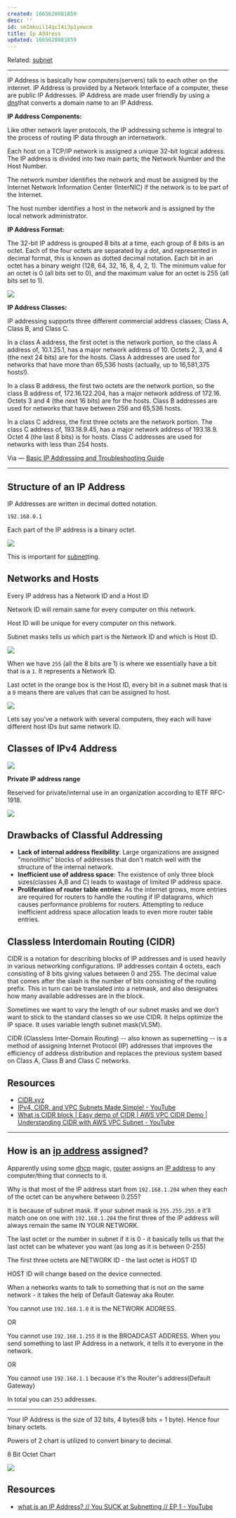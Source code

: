```yaml
---
created: 1665628081859
desc: ''
id: sm1mkoil14qc14i3p1yewcm
title: Ip Address
updated: 1665628081859
---
```

   
Related: [subnet](../devlog/subnet.md)   
   
   
---   
   
IP Address is basically how computers(servers) talk to each other on the internet. IP Address is provided by a Network Interface of a computer, these are public IP Addresses. IP Address are made user friendly by using a [dns](../devlog/dns.md)that converts a domain name to an IP Address.   
   
**IP Address Components:**   
   
Like other network layer protocols, the IP addressing scheme is integral to the process of routing IP data through an internetwork.   
   
Each host on a TCP/IP network is assigned a unique 32-bit logical address. The IP address is divided into two main parts; the Network Number and the Host Number.   
   
The network number identifies the network and must be assigned by the Internet Network Information Center (InterNIC) if the network is to be part of the Internet.   
   
The host number identifies a host in the network and is assigned by the local network administrator.   
   
**IP Address Format:**   
   
The 32-bit IP address is grouped 8 bits at a time, each group of 8 bits is an octet. Each of the four octets are separated by a dot, and represented in decimal format, this is known as dotted decimal notation. Each bit in an octet has a binary weight (128, 64, 32, 16, 8, 4, 2, 1). The minimum value for an octet is 0 (all bits set to 0), and the maximum value for an octet is 255 (all bits set to 1).   
   
![](https://res.cloudinary.com/zubayr/image/upload/v1655735910/wiki/wtzdd2lbx2pixujmqqx0.png)   
   
**IP Address Classes:**   
   
IP addressing supports three different commercial address classes; Class A, Class B, and Class C.   
   
In a class A address, the first octet is the network portion, so the class A address of, 10.1.25.1, has a major network address of 10. Octets 2, 3, and 4 (the next 24 bits) are for the hosts. Class A addresses are used for networks that have more than 65,536 hosts (actually, up to 16,581,375 hosts!).   
   
In a class B address, the first two octets are the network portion, so the class B address of, 172.16.122.204, has a major network address of 172.16. Octets 3 and 4 (the next 16 bits) are for the hosts. Class B addresses are used for networks that have between 256 and 65,536 hosts.   
   
In a class C address, the first three octets are the network portion. The class C address of, 193.18.9.45, has a major network address of 193.18.9. Octet 4 (the last 8 bits) is for hosts. Class C addresses are used for networks with less than 254 hosts.   
   
Via — [Basic IP Addressing and Troubleshooting Guide](http://penta2.ufrgs.br/trouble/ts_ip.htm)   
   
   
---   
   
## Structure of an IP Address   
   
IP Addresses are written in decimal dotted notation.   
   
`192.168.0.1`   
   
Each part of the IP address is a binary octet.   
   
![](https://res.cloudinary.com/zubayr/image/upload/v1656322930/wiki/gruxal4tsobjfhxdkw00.png)   
   
This is important for [subnet](../devlog/subnet.md)ting.   
   
## Networks and Hosts   
   
Every IP address has a Network ID and a Host ID   
   
Network ID will remain same for every computer on this network.   
   
Host ID will be unique for every computer on this network.   
   
Subnet masks tells us which part is the Network ID and which is Host ID.   
   
![](https://res.cloudinary.com/zubayr/image/upload/v1656323194/wiki/glrh3blvpzga1d4itquu.png)   
   
When we have `255` (all the 8 bits are 1) is where we essentially have a bit that is a `1`. It represents a Network ID.   
   
Last octet in the orange box is the Host ID, every bit in a subnet mask that is a `0` means there are values that can be assigned to host.   
   
![](https://res.cloudinary.com/zubayr/image/upload/v1656323419/wiki/vsvc0stwao9rrbyuib2e.png)   
   
Lets say you’ve a network with several computers, they each will have different host IDs but same network ID.   
   
## Classes of IPv4 Address   
   
![](https://res.cloudinary.com/zubayr/image/upload/v1656323639/wiki/gnfsubay6bnavdg3spkv.png)   
   
**Private IP address range**   
   
Reserved for private/internal use in an organization according to IETF RFC-1918.   
   
![](https://res.cloudinary.com/zubayr/image/upload/v1656323694/wiki/piorhozhal6mgghcyo24.png)   
   
   
## Drawbacks of Classful Addressing   
   
   
- **Lack of internal address flexibility**: Large organizations are assigned "monolithic" blocks of addresses that don't match well with the structure of the internal network.   
- **Inefficient use of address space**: The existence of only three block sizes(classes A,B and C) leads to wastage of limited IP address space.   
- **Proliferation of router table entries**: As the internet grows, more entries are required for routers to handle the routing if IP datagrams, which causes performance problems for routers. Attempting to reduce inefficient address space allocation leads to even more router table entries.
   
   
## Classless Interdomain Routing (CIDR)   
   
CIDR is a notation for describing blocks of IP addresses and is used heavily in various networking configurations. IP addresses contain 4 octets, each consisting of 8 bits giving values between 0 and 255. The decimal value that comes after the slash is the number of bits consisting of the routing prefix. This in turn can be translated into a netmask, and also designates how many available addresses are in the block.   
   
Sometimes we want to vary the length of our subnet masks and we don’t want to stick to the standard classes so we use CIDR. It helps optimize the IP space. It uses variable length subnet mask(VLSM).   
   
CIDR (Classless Inter-Domain Routing) -- also known as supernetting -- is a method of assigning Internet Protocol (IP) addresses that improves the efficiency of address distribution and replaces the previous system based on Class A, Class B and Class C networks.   
   
## Resources   
   
   
- [CIDR.xyz](https://cidr.xyz/)   
- [IPv4, CIDR, and VPC Subnets Made Simple! - YouTube](https://www.youtube.com/watch?v=z07HTSzzp3o&t=216s)   
- [What is CIDR block | Easy demo of CIDR | AWS VPC CIDR Demo | Understanding CIDR with AWS VPC Subnet - YouTube](https://www.youtube.com/watch?v=aPW-ZAo09Pg)
   
   
   
---   
   
## How is an [ip address](../devlog/ip%20address.md) assigned?   
   
Apparently using some [dhcp](../devlog/dhcp.md) magic, [router](../devlog/router.md) assigns an [IP address](../devlog/ip%20address.md) to any computer/thing that connects to it.   
   
Why is that most of the IP address start from `192.168.1.204` when they each of the octet can be anywhere between 0.255?   
   
It is because of subnet mask. If your subnet mask is `255.255.255.0` it'll match one on one with `192.168.1.204` the first three of the IP address will always remain the same IN YOUR NETWORK.   
   
The last octet or the number in subnet if it is 0 - it basically tells us that the last octet can be whatever you want (as long as it is between 0-255)   
   
The first three octets are NETWORK ID - the last octet is HOST ID   
   
HOST ID will change based on the device connected.   
   
When a networks wants to talk to something that is not on the same network - it takes the help of Default Gateway aka Router.   
   
You cannot use `192.168.1.0` it is the NETWORK ADDRESS.   
   
OR   
   
You cannot use `192.168.1.255` it is the BROADCAST ADDRESS. When you send something to last IP Address in a network, it tells it to everyone in the network.   
   
OR   
   
You cannot use `192.168.1.1` because it's the Router's address(Default Gateway)   
   
In total you can `253` addresses.   
   
   
---   
   
Your IP Address is the size of 32 bits, 4 bytes(8 bits = 1 byte). Hence four binary octets.   
   
Powers of 2 chart is utilized to convert binary to decimal.   
   
8 Bit Octet Chart   
   
![](https://res.cloudinary.com/zubayr/image/upload/v1656331702/wiki/npacf0svnom9sisa86sd.png)   
   
## Resources   
   
   
- [what is an IP Address? // You SUCK at Subnetting // EP 1 - YouTube](https://www.youtube.com/watch?v=5WfiTHiU4x8)